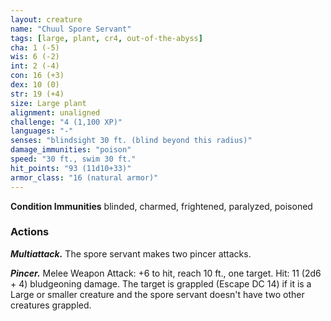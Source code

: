 ```yaml
---
layout: creature
name: "Chuul Spore Servant"
tags: [large, plant, cr4, out-of-the-abyss]
cha: 1 (-5)
wis: 6 (-2)
int: 2 (-4)
con: 16 (+3)
dex: 10 (0)
str: 19 (+4)
size: Large plant
alignment: unaligned
challenge: "4 (1,100 XP)"
languages: "-"
senses: "blindsight 30 ft. (blind beyond this radius)"
damage_immunities: "poison"
speed: "30 ft., swim 30 ft."
hit_points: "93 (11d10+33)"
armor_class: "16 (natural armor)"
---
```


**Condition Immunities** blinded, charmed, frightened, paralyzed, poisoned

### Actions

***Multiattack.*** The spore servant makes two pincer attacks.

***Pincer.*** Melee Weapon Attack: +6 to hit, reach 10 ft., one target. Hit: 11 (2d6 + 4) bludgeoning damage. The target is grappled (Escape DC 14) if it is a Large or smaller creature and the spore servant doesn't have two other creatures grappled.